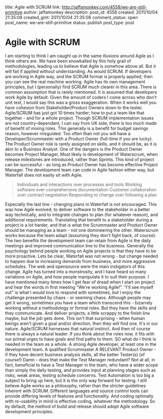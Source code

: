 title: Agile with SCRUM
link: http://jaffamonkey.com/4558/we-are-still-primitive
author: jaffamonkey
description: 
post_id: 4558
created: 2011/10/04 21:35:08
created_gmt: 2011/10/04 21:35:08
comment_status: open
post_name: we-are-still-primitive
status: publish
post_type: post

# Agile with SCRUM

I am starting to think I am caught up in the same illusions around Agile as I think others are. We have been snowballed by this holy grail of methodologies, leading us to believe that Agile is somehow above all. But it will fail if applied without understanding. As would SCRUM. If developers are working in Agile way, and the SCRUM format is properly applied, then you can see the real machine working. Agile has its own management principles, but I (personally) find SCRUM much clearer in this area. There is common assumption that is rarely mentioned. It is assumed that developers work Agile by default. Given the amount of coders I come across who don't unit test, I would say this was a gross exaggeration. When it works well you have cohesion from Stakeholder/Product Owners down to the tester. Agile/SCRUM has just got 10 times harder; how to put a team like that together - and for a whole project. Though SCRUM implementation issues are not country-dependant, I can say from UK side, there is too much made of benefit of mixing roles. This generally is a benefit for budget savings reason, however misguided. Too often than not you will have a Developer/Scrummaster with a Product Owner (full-time if you are lucky). The Product Owner role is rarely assigned on skills, and it should be, as it is akin to a Business Analyst. One of the dangers is the Product Owner becomes Project Manager. Most likely is development of Waterscrum, when release milestones are introduced, rather than Sprints. This kind of project can be successful - as long as Product Owner has become effective Project Manager. The development team can code in Agile fashion either way, but Waterfall does not easily sit with Agile. 

> Individuals and interactions over processes and tools Working software over comprehensive documentation Customer collaboration over contract negotiation Responding to change over following a plan

Especially the last line - changing plans in Waterfall is not encouraged. This was how Agile evolved; to deliver software to the stakeholder in a better way technically, and to integrate changes to plan (for whatever reason), and additional requirements. Translating that benefit to a stakeholder during a project is a lot harder, and that is what the Scrummaster and Product Owner should be managing as a team - not one domineering the other. Waterscrum works because the team adapt (assuming they don't fight back, of course). The two benefits the development team can retain from Agile is the daily meetings and improved communication line to the business. Generally the psychology behind people working on Agile projects is that they have to be more proactive. Lets be clear, Waterfall was not wrong - but change needed to happen due to increasing demands from business, and more aggressive schedules. The web and opensource were the main instigators of this change. Agile has turned into a monstrosity, and I have heard so many variations on Agile, and how people manipulate it to suit their purpose. I have mentioned many times how I get fear of dread when I start on project and hear the words in first meeting "We're working Agile!". "I'll see myself out" is what I would love to respond with sometimes, but I enjoy the challenge presented by chaos - or seeming chaos. Although people may get it wrong, sometimes you have a team which transcend this - bizarrely working without a methodology or formal roles. But they have the skills and they communicate. And deliver projects; a little scrappy to the finish line maybe, but the job gets done. This isn't that surprising - when human beings aren't given a goal and/or direction, then they will find one. It's in our nature. Agile/SCRUM harnesses that natural instinct. And then of course there is always a natural leader. If you think about the roles now, it fits with our primal urges to have goals and find paths to them. SO what do I think is needed in the team as a whole. A strong Agile developer, at least one in the development team. A qualified Scrummaster A RELEVANT Product Owner - if they have decent business analysis skills, all the better Tester(s) (of course!) Damn - does that make the Test Manager redundant? Not at all, in fact, beneficial to have a Test Manager in the team, who have a wider scope than simply the daily testing, and provides input at planning stages such as risks, weak areas, testing schedule concerns. Test Automation is too big a subject to bring up here, but it is the only way forward for testing. I still believe Agile works as a philosophy, rather than the stricter guidelines inherent with SCRUM. Different languages and source control tools can provide differing levels of features and functionality. And coding optimally with re-usability in mind is effective coding, whatever the methodology. So by default, the method of build and release should adopt Agile software development principles.